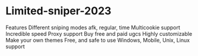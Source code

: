 # Limited-sniper-2023
Features
Different sniping modes afk, regular, time
Multicookie support
Incredible speed
Proxy support
Buy free and paid ugcs
Highly customizable
Make your own themes
Free, and safe to use
Windows, Mobile, Unix, Linux support
